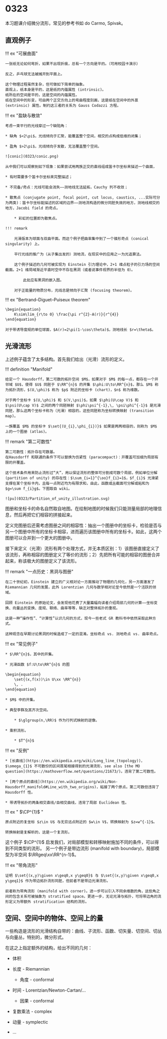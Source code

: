 # 0323

<span hidden> $\newcommand{\supp}{\operatorname{supp}}$ </span>

本习题课介绍微分流形，常见的参考书如 do Carmo, Spivak。

## 直观例子

!!! ex "可展曲面"

    一张纸无论如何弯折，如果不出现折痕，总有一个方向是平的。（可用校园卡演示）

    反之，乒乓球无法被摊开到平面上。

    这个物理过程虽然复杂，但可做如下简单的抽象。
    直观上，纸本身是平的，这是纸的内蕴属性 (intrinsic)。
    纸所在的空间是平的，这是空间的内蕴属性。
    纸在空间中的形变，可由两个正交方向上的弯曲程度刻画，这是纸在空间中的外禀 (extrinsic) 属性。制约这三者的关系为 Gauss Codazzi 方程。

!!! ex "盈缺与散敛"

    考虑一束平行的光线穿过一个缺陷角：

    * 缺角 $<2\pi$，光线倾向于汇聚，能覆盖整个空间，相交的点构成低维的闭集；

    * 盈角 $>2\pi$，光线倾向于发散，无法覆盖整个空间。

    ![conic](0323/conic.png)

    从中我们可以观察到如下现象：如果尝试用两族正交的直线组成笛卡尔坐标来描述一个曲面，

    * 有时需要多个笛卡尔坐标来完整描述；

    * 不完备/奇点：光线可能会消失——测地线无法延拓，Cauchy 列不收敛；

    * 散焦点 (conjugate point, focal point, cut locus, caustics, ...实际可分为两类)：笛卡尔坐标能描述的区域的边界——测地流构造的微分同胚失效的地方，测地线相交的地方，Jacobi field 的奇点。

        * 彩虹的位置即为散焦点。

    !!! remark

        光滑版本为球面与双曲平面。而这个例子把曲率集中到了一个锥形奇点 (conical singularity) 上。

        平行光线的推广为（从子集出发的）测地流，在现实中的应用之一为光追算法。

        这个例子描述的几何可被实现为 Einstein 引力理论中，2+1 维点粒子的引力场的空间截面。2+1 维局域渐近平直时空中不存在黑洞（或者说事件视界的半径为 0）。

            此处应有黑洞的嵌入图。

        对于正能量的物质分布，光线总是倾向于汇聚 (focusing theorem)。

!!! ex "Bertrand–Diguet–Puiseux theorem"

    \begin{equation}
        K\sim\lim_{r\to 0} \frac{\pi r^{2}-A(r)}{r^{4}}
    \end{equation}

    对于带诱导度规的单位球面，$A(r)=2\pi(1-\cos\theta)$，测地线长 $r=\theta$。

## 光滑流形

上述例子蕴含了太多结构。首先我们给出（光滑）流形的定义。

!!! definition "Manifold"

    给定一个 Hausdorff，第二可数的拓扑空间 $M$，如果对于 $M$ 的每一点，都存在一个开邻域 $U$，使得 $U$ 同胚于 $\RR^{n}$ 的开集 $\phi:U\to\RR^{n}$，那么 $M$ 称为拓扑流形，$(U,\phi)$ 称为 $p$ 附近的坐标卡 (chart)，$n$ 称为维数。

    对于两个坐标卡 $(U,\phi)$ 和 $(V,\psi)$，如果 $\phi(U\cap V)$ 和 $\psi(U\cap V)$ 之间的两个同胚映射 $\phi\psi^{-1},\, \psi\phi^{-1}$ 是光滑同胚，那么这两个坐标卡称为（光滑）相容的，这些同胚称为坐标转换映射 (transition map)。

    一族覆盖 $M$ 的坐标卡 $\set{(U_{i},\phi_{i})}$ 如果是两两相容的，则称为 $M$ 上的一个图册 (atlas)。

!!! remark "第二可数性"

    第二可数性：拓扑存在可数基。
    在Hausdorff 和联通的条件下可以替换为仿紧性 (paracompact)：开覆盖可加细为局部有限的开覆盖。

    这个技术条件用来防止流形过“大”，用以保证流形的整体可分割成可数个局部，例如单位分解 (partition of unity) 的存在性：$\sum_{i=1}^{\oo}f_{i}=1$，$f_{i}$ 光滑紧支撑在某个坐标卡内，且每一点附近均为有限求和，由此，函数或丛截面可分解或粘和为 $g=\sum f_{i}g$。下图取自 wiki。

    ![pu](0323/Partition_of_unity_illustration.svg)

图册和坐标卡的命名自然取自地图。在绘制地图的时候我们只能测量局部的地理信息，然后再把它们相容的拼接起来。

定义完图册后还需考虑图册之间的相容性：抽出一个图册中的坐标卡，检验是否与另一个图册中所有的坐标卡相容，进而遍历该图册中所有的坐标卡。如此，这两个图册可以合并到一个更大的图册中。

接下来定义（光滑）流形有两个处理方式，并无本质区别：1）该图册直接定义了该流形，再称相容的图册定义了等价的流形；2）先把所有可能的相容的图册合并起来，称该极大的图册定义了该流形。

!!! remark "一点历史：黑洞与图册"

    在二十世纪初，Einstein 建立的广义相对论一方面推动了物理的几何化，另一方面激发了 Riemannian 几何的发展，此外 Lorentzian 几何与数学相对论至今依然是一个活跃的领域。

    回顾 Einstein 的原始论文，会发现他花费了大量篇幅向读者介绍局部几何的计算——坐标变换、向量丛的变换、度规、联络、曲率等等，缺乏对整体拓扑的重视。

    这是一种“操作性”、“计算性”认识几何的方式，现今一些老式 GR 教科书中依然采取此种方式。

    这种观念在早期讨论黑洞的时候造成了一定的混淆。坐标奇点 vs. 测地奇点 vs. 曲率奇点。

!!! ex "常见例子"

    * $\RR^{n}$，其中的开集。

    * 光滑函数 $f:U\to\RR^{n}$ 的图

    \begin{equation}
        \set{(x,f(x))\in U\xx \RR^{n}}
        \, .
    \end{equation}

    * $M$ 中的开集。

    * 典型李群及其齐次空间。

        * $\glgroup(n,\RR)$ 作为行列式映射的逆像。

    * 乘积流形。

        * $T^{n}$

!!! ex "反例"

    * [长直线](https://en.wikipedia.org/wiki/Long_line_(topology))，$\omega_{1}$ 不可数份的区间首尾相接得到的光滑流形，see also [the MO question](https://mathoverflow.net/questions/21673/)。违背了第二可数性。

    * [两个原点的直线](https://en.wikipedia.org/wiki/Non-Hausdorff_manifold#Line_with_two_origins)，粘接了两个原点。第二可数但违背了 Hausdorff 性。

    * 带诱导拓扑的两条相交直线/自相交曲线，违背了局部 Euclidean 性。

!!! ex " $\CP^{1}$ "

    原点附近的复坐标 $z\in U$ 与无穷远点附近的 $w\in V$，转换映射为 $z=w^{-1}$。

    转换映射是复解析的，这是一个复流形。

这个例子 $\CP^{1}$ 启发我们，对局部模型和转移映射施加不同的条件，可以得到不同类型的流形。
另一个例子是带边流形 (manifold with boundary)，局部模型为半空间 $\RRgeq\xx\RR^{n-1}$。

!!! ex "带角流形"

    证明 $\set{(x,y)\given x\geq0,x y\geq0}$ 与 $\set{(x,y)\given x\geq0,x y\geq1}$ 作为带边拓扑流形同胚，但前者不是带边光滑流形。

    前者称为带角流形 (manifold with corner)。进一步可以引入不同余维数的角，这些角之间的包含关系可被抽象为 stratified space。更进一步，无论光滑与拓扑，可将带边角的流形定义为带额外 stratification 结构的流形。

## 空间、空间中的物体、空间上的量

一些构造是流形的光滑结构自带的：曲线、子流形、函数、切矢量、切空间、切丛与向量丛，特别的，微分形式。

在这之上指定额外的结构，给出不同的几何：

* 体积

* 长度 - Riemannian

    * 角度 - conformal

* 时间 - Lorentzian/Newton-Cartan/...

    * 因果 - conformal

* 复数乘法 - complex

* 动量 - symplectic

* ...